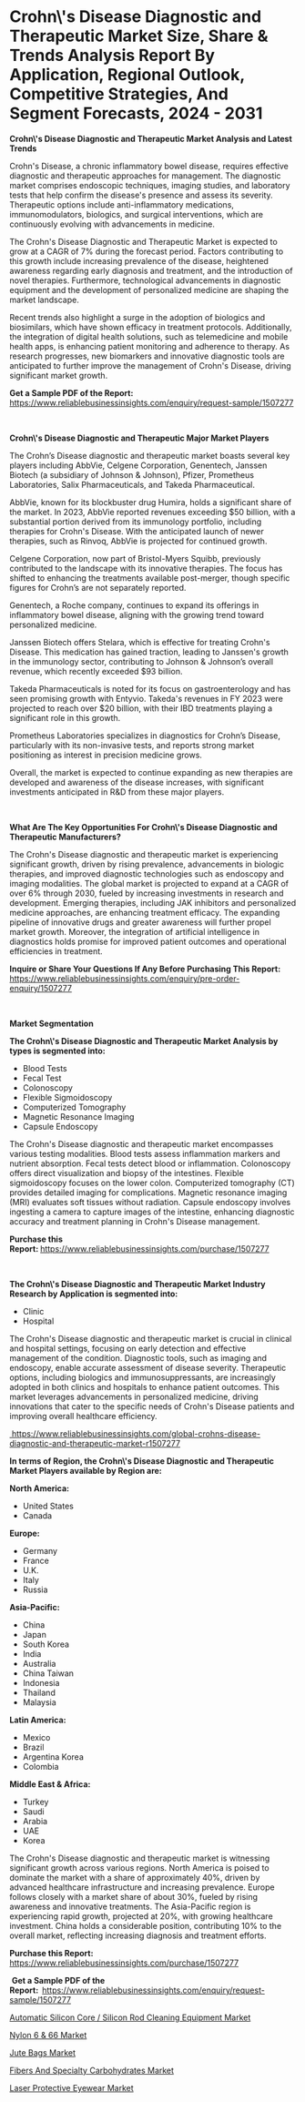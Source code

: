 <p><h1>Crohn\'s Disease Diagnostic and Therapeutic Market Size, Share & Trends Analysis Report By Application, Regional Outlook, Competitive Strategies, And Segment Forecasts, 2024 - 2031</h1></p><p><strong>Crohn\'s Disease Diagnostic and Therapeutic Market Analysis and Latest Trends</strong></p>
<p><p>Crohn's Disease, a chronic inflammatory bowel disease, requires effective diagnostic and therapeutic approaches for management. The diagnostic market comprises endoscopic techniques, imaging studies, and laboratory tests that help confirm the disease's presence and assess its severity. Therapeutic options include anti-inflammatory medications, immunomodulators, biologics, and surgical interventions, which are continuously evolving with advancements in medicine.</p><p>The Crohn's Disease Diagnostic and Therapeutic Market is expected to grow at a CAGR of 7% during the forecast period. Factors contributing to this growth include increasing prevalence of the disease, heightened awareness regarding early diagnosis and treatment, and the introduction of novel therapies. Furthermore, technological advancements in diagnostic equipment and the development of personalized medicine are shaping the market landscape. </p><p>Recent trends also highlight a surge in the adoption of biologics and biosimilars, which have shown efficacy in treatment protocols. Additionally, the integration of digital health solutions, such as telemedicine and mobile health apps, is enhancing patient monitoring and adherence to therapy. As research progresses, new biomarkers and innovative diagnostic tools are anticipated to further improve the management of Crohn's Disease, driving significant market growth.</p></p>
<p><strong>Get a Sample PDF of the Report:&nbsp;</strong> <a href="https://www.reliablebusinessinsights.com/enquiry/request-sample/1507277">https://www.reliablebusinessinsights.com/enquiry/request-sample/1507277</a></p>
<p>&nbsp;</p>
<p><strong>Crohn\'s Disease Diagnostic and Therapeutic Major Market Players</strong></p>
<p><p>The Crohn’s Disease diagnostic and therapeutic market boasts several key players including AbbVie, Celgene Corporation, Genentech, Janssen Biotech (a subsidiary of Johnson & Johnson), Pfizer, Prometheus Laboratories, Salix Pharmaceuticals, and Takeda Pharmaceutical. </p><p>AbbVie, known for its blockbuster drug Humira, holds a significant share of the market. In 2023, AbbVie reported revenues exceeding $50 billion, with a substantial portion derived from its immunology portfolio, including therapies for Crohn's Disease. With the anticipated launch of newer therapies, such as Rinvoq, AbbVie is projected for continued growth.</p><p>Celgene Corporation, now part of Bristol-Myers Squibb, previously contributed to the landscape with its innovative therapies. The focus has shifted to enhancing the treatments available post-merger, though specific figures for Crohn’s are not separately reported. </p><p>Genentech, a Roche company, continues to expand its offerings in inflammatory bowel disease, aligning with the growing trend toward personalized medicine. </p><p>Janssen Biotech offers Stelara, which is effective for treating Crohn's Disease. This medication has gained traction, leading to Janssen's growth in the immunology sector, contributing to Johnson & Johnson’s overall revenue, which recently exceeded $93 billion.</p><p>Takeda Pharmaceuticals is noted for its focus on gastroenterology and has seen promising growth with Entyvio. Takeda's revenues in FY 2023 were projected to reach over $20 billion, with their IBD treatments playing a significant role in this growth.</p><p>Prometheus Laboratories specializes in diagnostics for Crohn’s Disease, particularly with its non-invasive tests, and reports strong market positioning as interest in precision medicine grows.</p><p>Overall, the market is expected to continue expanding as new therapies are developed and awareness of the disease increases, with significant investments anticipated in R&D from these major players.</p></p>
<p>&nbsp;</p>
<p><strong>What Are The Key Opportunities For Crohn\'s Disease Diagnostic and Therapeutic Manufacturers?</strong></p>
<p><p>The Crohn's Disease diagnostic and therapeutic market is experiencing significant growth, driven by rising prevalence, advancements in biologic therapies, and improved diagnostic technologies such as endoscopy and imaging modalities. The global market is projected to expand at a CAGR of over 6% through 2030, fueled by increasing investments in research and development. Emerging therapies, including JAK inhibitors and personalized medicine approaches, are enhancing treatment efficacy. The expanding pipeline of innovative drugs and greater awareness will further propel market growth. Moreover, the integration of artificial intelligence in diagnostics holds promise for improved patient outcomes and operational efficiencies in treatment.</p></p>
<p><strong>Inquire or Share Your Questions If Any Before Purchasing This Report:</strong> <a href="https://www.reliablebusinessinsights.com/enquiry/pre-order-enquiry/1507277">https://www.reliablebusinessinsights.com/enquiry/pre-order-enquiry/1507277</a></p>
<p>&nbsp;</p>
<p><strong>Market Segmentation</strong></p>
<p><strong>The Crohn\'s Disease Diagnostic and Therapeutic Market Analysis by types is segmented into:</strong></p>
<p><ul><li>Blood Tests</li><li>Fecal Test</li><li>Colonoscopy</li><li>Flexible Sigmoidoscopy</li><li>Computerized Tomography</li><li>Magnetic Resonance Imaging</li><li>Capsule Endoscopy</li></ul></p>
<p><p>The Crohn's Disease diagnostic and therapeutic market encompasses various testing modalities. Blood tests assess inflammation markers and nutrient absorption. Fecal tests detect blood or inflammation. Colonoscopy offers direct visualization and biopsy of the intestines. Flexible sigmoidoscopy focuses on the lower colon. Computerized tomography (CT) provides detailed imaging for complications. Magnetic resonance imaging (MRI) evaluates soft tissues without radiation. Capsule endoscopy involves ingesting a camera to capture images of the intestine, enhancing diagnostic accuracy and treatment planning in Crohn's Disease management.</p></p>
<p><strong>Purchase this Report:&nbsp;</strong><a href="https://www.reliablebusinessinsights.com/purchase/1507277">https://www.reliablebusinessinsights.com/purchase/1507277</a></p>
<p>&nbsp;</p>
<p><strong>The Crohn\'s Disease Diagnostic and Therapeutic Market Industry Research by Application is segmented into:</strong></p>
<p><ul><li>Clinic</li><li>Hospital</li></ul></p>
<p><p>The Crohn's Disease diagnostic and therapeutic market is crucial in clinical and hospital settings, focusing on early detection and effective management of the condition. Diagnostic tools, such as imaging and endoscopy, enable accurate assessment of disease severity. Therapeutic options, including biologics and immunosuppressants, are increasingly adopted in both clinics and hospitals to enhance patient outcomes. This market leverages advancements in personalized medicine, driving innovations that cater to the specific needs of Crohn's Disease patients and improving overall healthcare efficiency.</p></p>
<p><a href="https://www.reliablebusinessinsights.com/global-crohns-disease-diagnostic-and-therapeutic-market-r1507277">&nbsp;https://www.reliablebusinessinsights.com/global-crohns-disease-diagnostic-and-therapeutic-market-r1507277</a></p>
<p><strong>In terms of Region, the Crohn\'s Disease Diagnostic and Therapeutic Market Players available by Region are:</strong></p>
<p>
    <p> <strong> North America: </strong>
        <ul>
            <li>United States</li>
            <li>Canada</li>
        </ul>
        </p> 
    <p> <strong> Europe: </strong>
        <ul>
            <li>Germany</li>
            <li>France</li>
            <li>U.K.</li>
            <li>Italy</li>
            <li>Russia</li>
        </ul>
        </p> 
    <p> <strong> Asia-Pacific: </strong>
        <ul>
            <li>China</li>
            <li>Japan</li>
            <li>South Korea</li>
            <li>India</li>
            <li>Australia</li>
            <li>China Taiwan</li>
            <li>Indonesia</li>
            <li>Thailand</li>
            <li>Malaysia</li>
        </ul>
        </p> 
    <p> <strong> Latin America: </strong>
        <ul>
            <li>Mexico</li>
            <li>Brazil</li>
            <li>Argentina Korea</li>
            <li>Colombia</li>
        </ul>
        </p> 
    <p> <strong> Middle East & Africa: </strong>
        <ul>
            <li>Turkey</li>
            <li>Saudi</li>
            <li>Arabia</li>
            <li>UAE</li>
            <li>Korea</li>
        </ul>
    </p>
    </p>
<p><p>The Crohn's Disease diagnostic and therapeutic market is witnessing significant growth across various regions. North America is poised to dominate the market with a share of approximately 40%, driven by advanced healthcare infrastructure and increasing prevalence. Europe follows closely with a market share of about 30%, fueled by rising awareness and innovative treatments. The Asia-Pacific region is experiencing rapid growth, projected at 20%, with growing healthcare investment. China holds a considerable position, contributing 10% to the overall market, reflecting increasing diagnosis and treatment efforts.</p></p>
<p><strong>Purchase this Report: </strong><a href="https://www.reliablebusinessinsights.com/purchase/1507277">https://www.reliablebusinessinsights.com/purchase/1507277</a></p>
<p>&nbsp;<strong>Get a Sample PDF of the Report:&nbsp;&nbsp;</strong><a href="https://www.reliablebusinessinsights.com/enquiry/request-sample/1507277">https://www.reliablebusinessinsights.com/enquiry/request-sample/1507277</a></p>
<p><strong></strong></p>
<p><p><a href="https://medium.com/@ertg45h/automatic-silicon-core-silicon-rod-cleaning-equipment-market-revolution-2024-2031-market-869c29c2305b">Automatic Silicon Core / Silicon Rod Cleaning Equipment Market</a></p><p><a href="https://github.com/alesiasc0na/Market-Research-Report-List-1/blob/main/nylon-6-66-market.md">Nylon 6 & 66 Market</a></p><p><a href="https://www.linkedin.com/pulse/in-depth-analysis-global-jute-bags-market-scope-its-rapid-aehye?trackingId=Et4b3umGSuKLNcGoUB0U%2FQ%3D%3D">Jute Bags Market</a></p><p><a href="https://github.com/kathiestrine5ty/Market-Research-Report-List-1/blob/main/fibers-and-specialty-carbohydrates-market.md">Fibers And Specialty Carbohydrates Market</a></p><p><a href="https://issuu.com/reportprime-2/docs/laser-protective-eyewear-market-siz_1a1fc72d5744f2">Laser Protective Eyewear Market</a></p></p>